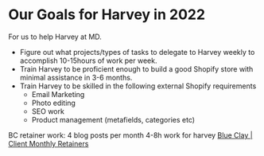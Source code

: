 # Our Goals for Harvey in 2022

For us to help Harvey at MD.
-   Figure out what projects/types of tasks to delegate to Harvey weekly to accomplish 10-15hours of work per week.
-   Train Harvey to be proficient enough to build a good Shopify store with minimal assistance in 3-6 months.
-   Train Harvey to be skilled in the following external Shopify requirements
	-   Email Marketing
	-   Photo editing
	-   SEO work
	-   Product management (metafields, categories etc)


BC retainer work:
4 blog posts per month 4-8h work for harvey
[Blue Clay | Client Monthly Retainers](https://www.amplenote.com/notes/0bdd66a6-de6a-11ec-94aa-f2e2bc5c6b4b)